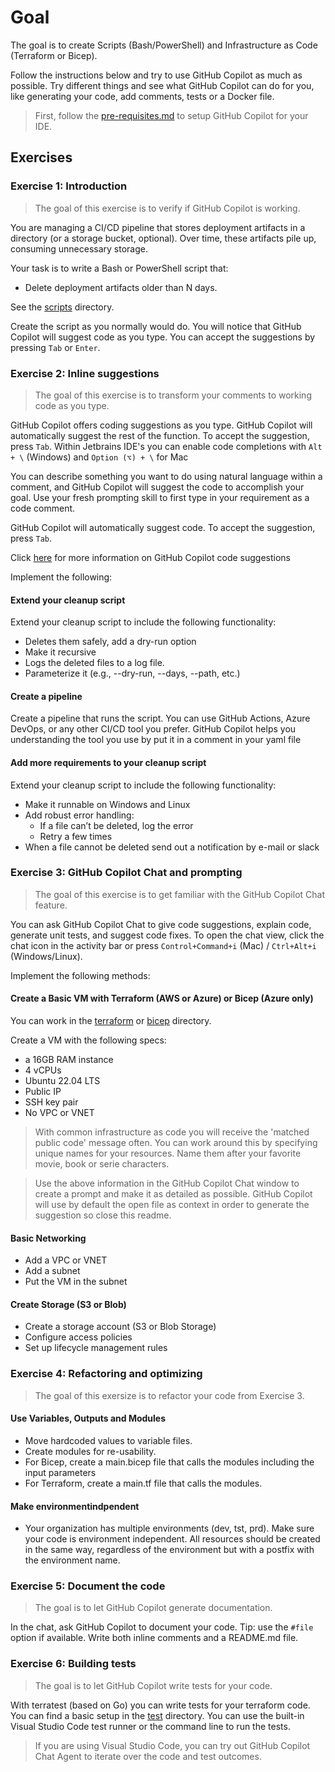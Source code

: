 # Goal

The goal is to create Scripts (Bash/PowerShell) and Infrastructure as Code (Terraform or Bicep).

Follow the instructions below and try to use GitHub Copilot as much as possible.
Try different things and see what GitHub Copilot can do for you, like generating your code, add comments, tests or a Docker file.

> First, follow the [pre-requisites.md](../README.md#pre-requisites) to setup GitHub Copilot for your IDE.

## Exercises

### Exercise 1: Introduction

>The goal of this exercise is to verify if GitHub Copilot is working.

You are managing a CI/CD pipeline that stores deployment artifacts in a directory (or a storage bucket, optional). Over time, these artifacts pile up, consuming unnecessary storage.

Your task is to write a Bash or PowerShell script that:
- Delete deployment artifacts older than N days.

See the [scripts](/scripts/) directory.

Create the script as you normally would do. You will notice that GitHub Copilot will suggest code as you type. You can accept the suggestions by pressing `Tab` or `Enter`.

### Exercise 2: Inline suggestions

>The goal of this exercise is to transform your comments to working code as you type.

GitHub Copilot offers coding suggestions as you type. GitHub Copilot will automatically suggest the rest of the function. To accept the suggestion, press `Tab`. Within Jetbrains IDE's you can enable code completions with `Alt + \` (Windows) and `Option (⌥) + \` for Mac 

You can describe something you want to do using natural language within a comment, and GitHub Copilot will suggest the code to accomplish your goal. Use your fresh prompting skill to first type in your requirement as a code comment.

GitHub Copilot will automatically suggest code. To accept the suggestion, press `Tab`.

Click [here](https://docs.github.com/en/copilot/using-github-copilot/getting-code-suggestions-in-your-ide-with-github-copilot#getting-code-suggestions-2) for more information on GitHub Copilot code suggestions

Implement the following:

#### Extend your cleanup script 

Extend your cleanup script to include the following functionality:
- Deletes them safely, add a dry-run option
- Make it recursive
- Logs the deleted files to a log file.
- Parameterize it (e.g., --dry-run, --days, --path, etc.)

#### Create a pipeline

Create a pipeline that runs the script. You can use GitHub Actions, Azure DevOps, or any other CI/CD tool you prefer. GitHub Copilot helps you understanding the tool you use by put it in a comment in your yaml file

#### Add more requirements to your cleanup script

Extend your cleanup script to include the following functionality:
- Make it runnable on Windows and Linux
- Add robust error handling:
   - If a file can’t be deleted, log the error
   - Retry a few times
- When a file cannot be deleted send out a notification by e-mail or slack

### Exercise 3: GitHub Copilot Chat and prompting

>The goal of this exercise is to get familiar with the GitHub Copilot Chat feature.

You can ask GitHub Copilot Chat to give code suggestions, explain code, generate unit tests, and suggest code fixes. To open the chat view, click the chat icon in the activity bar or press `Control+Command+i` (Mac) / `Ctrl+Alt+i` (Windows/Linux).

Implement the following methods:

#### Create a Basic VM with Terraform (AWS or Azure) or Bicep (Azure only)

You can work in the [terraform](./terraform/) or [bicep](./bicep/) directory.

Create a VM with the following specs:
- a 16GB RAM instance
- 4 vCPUs
- Ubuntu 22.04 LTS
- Public IP
- SSH key pair
- No VPC or VNET

> With common infrastructure as code you will receive the 'matched public code' message often. You can work around this by specifying unique names for your resources. Name them after your favorite movie, book or serie characters.

> Use the above information in the GitHub Copilot Chat window to create a prompt and make it as detailed as possible. GitHub Copilot will use by default the open file as context in order to generate the suggestion so close this readme.

####  Basic Networking

- Add a VPC or VNET
- Add a subnet
- Put the VM in the subnet

#### Create Storage (S3 or Blob)

- Create a storage account (S3 or Blob Storage)
- Configure access policies
- Set up lifecycle management rules

### Exercise 4: Refactoring and optimizing

>The goal of this exersize is to refactor your code from Exercise 3.

#### Use Variables, Outputs and Modules

- Move hardcoded values to variable files.
- Create modules for re-usability.
- For Bicep, create a main.bicep file that calls the modules including the input parameters
- For Terraform, create a main.tf file that calls the modules.

#### Make environmentindpendent

- Your organization has multiple environments (dev, tst, prd). Make sure your code is environment independent. All resources should be created in the same way, regardless of the environment but with a postfix with the environment name.

### Exercise 5: Document the code

>The goal is to let GitHub Copilot generate documentation. 

In the chat, ask GitHub Copilot to document your code. Tip: use the `#file` option if available. Write both inline comments and a README.md file.

### Exercise 6: Building tests

>The goal is to let GitHub Copilot write tests for your code.

With terratest (based on Go) you can write tests for your terraform code. You can find a basic setup in the [test](./test/) directory. You can use the built-in Visual Studio Code test runner or the command line to run the tests.

> If you are using Visual Studio Code, you can try out GitHub Copilot Chat Agent to iterate over the code and test outcomes.
